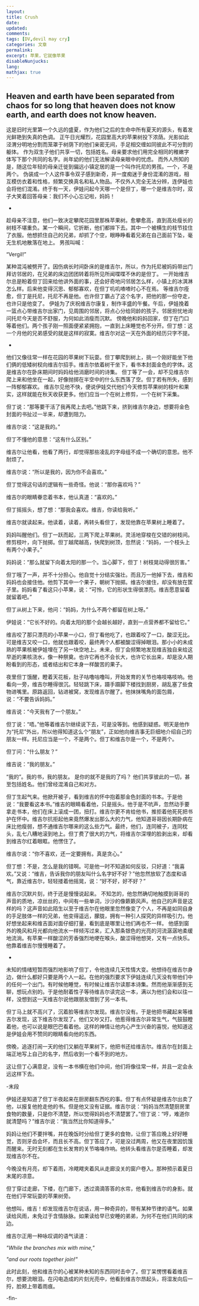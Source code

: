 ```yaml
---
layout: 
title: Crush
date: 
updated:
comments: 
tags: [DV,devil may cry]
categories: 文章
permalink: 
excerpt: 苹果，它就像苹果
disableNunjucks: 
lang: 
mathjax: true
---
```


Heaven and earth have been separated from chaos for so long that heaven does not know earth, and earth does not know heaven.
-

这是旧时光里第一个久远的盛夏，作为他们之后的生命中所有夏天的源头，有着发光鲜艳到失真的色调。
正午日光耀烈，花园里高大的苹果树投下浓荫。光影如此泾渭分明地分割而笼罩于树荫下的他们亲密无间，手足相交缠如同彼此不可分割的躯体。
作为双生子他们共享一切，包括姓名。母亲要求他们用完全相同的稚嫩字体写下那个共同的名字。尚年幼的他们无法解读母亲眼中的忧虑。
而外人所知的是，随这位年轻的母亲迁徙到偏远小镇定居的是一个叫作托尼的男孩。一个，不是两个。
伪装成一个人这件事令双子感到新奇，并一度痴迷于身份混淆的游戏，相互模仿衣着和性格，频繁交换真名和私人物品。不仅外人完全无法分辨，连伊娃也会将他们混淆。终于有一天，伊娃问起今天哪一个是但丁，哪一个是维吉尔时，双子大笑着回答母亲：我们不小心忘记啦，妈妈！

-

趁母亲不注意，他们一致决定攀爬花园里那株苹果树。愈攀愈高，直到高处瘦长的树枝不堪重负。某一个瞬间，它折断，他们都摔下去。其中一个被横生的枝节挂住了衣服。他想抓住自己的兄弟，却抓了个空，眼睁睁看着兄弟在自己面前下坠，毫无生机地散落在地上。
男孩叫喊：

“Vergil!”

某种混沌被劈开了。因伤病长时间卧床的是维吉尔，所以，作为托尼被妈妈带出门拜访邻居的，在兄弟的床边团团转着将所见所闻喋喋不休的是但丁。
一开始维吉尔总是盼着但丁回来给他讲外面的事，还会好奇地问邻居怎么样，小镇上的冰淇淋怎么样。后来他变得沉思、郁郁寡欢，在但丁叽叽喳喳时心不在焉。
等维吉尔痊愈，但丁是托尼，托尼不再是他。也许但丁霸占了这个名字，把他的那一份夺走，也许只是他变了。
伊娃为了庆祝维吉尔康复，制作丰盛的午餐。午后，伊娃挽着一篮点心带维吉尔出家门，见周围的邻居，将点心分给同龄的孩子。邻居担忧地询问托尼今天是否不舒服，为何如此消瘦而沉默。
傍晚他和妈妈回家，但丁在门口等着他们。两个孩子刚一照面便紧紧拥抱，一直到上床睡觉也不分开。但丁想：这一个月他的兄弟感受的就是这样的寂寞。维吉尔对这一天在外面的经历只字不提。

-
他们又像往常一样在花园的苹果树下玩耍。但丁攀爬到树上，挑一个刚好能坐下他们俩的低矮树杈向维吉尔招手。维吉尔依着树干坐下，看书本封面金色的字体。这是维吉尔在卧床期间时妈妈给他消磨时间的诗集。
但丁等了一会，却不见维吉尔爬上来和他坐在一起，好像抛掷在半空中的什么东西落了空。但丁若有所失，感到一阵郁郁寡欢。
维吉尔见他不快，便说伊娃交代他们今天修剪苹果树的枝叶和果实，这样就能在秋天收获更多。他们应当一个在树上修剪，一个在树下采集。

但丁说：“那等要干活了我再爬上去吧。”他跳下来，挤到维吉尔身边，想要将金色封面的书扯过一半来，却遭到阻力。

维吉尔说：“这是我的。”

但丁不懂他的意思：“这有什么区别。”

维吉尔让他看，他看了两行，却觉得那些凌乱的字母组不成一个确切的意思。他不耐烦了。

维吉尔说：“所以是我的，因为你不会喜欢。”

但丁觉得这句话的逻辑有一些奇怪。他说：“那你喜欢吗？”

维吉尔的眼睛眷恋着书本，他认真道：“喜欢的。”

但丁摇摇头，想了想：“那我会喜欢。维吉，你读给我听。”

维吉尔就读起来。他读着，读着，再转头看但丁，发现他靠在苹果树上睡着了。

妈妈叫醒他们。但丁一跃而起，三两下爬上苹果树。灵活地穿梭在交错的树枝间。修剪枝叶，向下抛掷。但丁越爬越高，快爬到树顶，忽然说：“妈妈，一个枝头上有两个小果子。”

妈妈说：“那么就留下向着太阳的那一个。当心脚下，但丁！树枝晃动得很厉害。”

但丁哦了一声，并不十分担心。他自觉十分结实强壮。而且万一他掉下去，维吉和妈妈也会接住他。他剪下其中一个果子，朝树下抛掷。维吉尔接住，却没有放在筐子里。妈妈看了看这只小苹果，说：“可怜，它的形状生得很漂亮。维吉愿意留着就留着吧。”

但丁从树上下来，他问：“妈妈，为什么不两个都留在树上呀。”

伊娃说：“它长不好的。向着太阳的那个会越长越好，直到一点营养都不留给它。”

维吉咬了那只漂亮的小苹果一小口，但丁看他吃了，也跟着咬了一口，酸涩无比。可是维吉又咬一口，他就也跟着咬，最终两个人都被酸涩得掉眼泪。那小小的未成熟的苹果核被伊娃埋在了另一块空地上。未来，但丁会频繁地发现维吉独自来给这早逝的果核浇水，像一种祭奠。也许它再也不会长大，也许它长出来，却是没人期盼看到的形态，或者结出和它本身一样酸苦的果子。

夜里但丁饿醒，瞪着天花板，肚子咕噜咕噜叫，开始发育的关节也咯吱咯吱响。他看向一旁，维吉尔睡得很沉。轻轻跳下床，蹑手蹑脚下楼找到厨房，胡乱塞了些食物进嘴里。原路返回，钻进被窝，发现维吉尔醒了。他抹抹嘴角的面包屑，说：“不要告诉妈妈。”

维吉说：“今天我有了一个朋友。”

但丁说：“唔。”他等着维吉尔继续说下去，可是没等到。他感到疑惑。明天是他作为“托尼”外出，所以他得知道这么个“朋友”，正如他向维吉事无巨细地介绍自己的朋友一样。托尼应当是一个，不是两个。但丁和维吉尔是一个，不是两个。

但丁问：“什么朋友？”

维吉说：“我的朋友。”

“我的”。我的书，我的朋友。
是你的就不是我的了吗？
他们共享彼此的一切，甚至包括姓名。他们曾经混淆自己和对方。

但丁生起气来。他掀开被子，看到维吉的怀中抱着那金色封面的书本。于是他说：“我要看这本书。”维吉的眼睛看着他，只是摇头。他于是不吭声，忽然动手要拿走书本，他们在床上滚成一团，扭打。维吉尔更不肯给他书，推拒着他死死把书护在怀中。维吉尔抗拒起他来竟然爆发出那么大的力气，他知道哥哥因长期卧病在床比他瘦弱，想不通维吉尔哪来的这么些力气。最终，他们，连同被子，连同枕头，乱七八糟地滚到地上。但丁费了很大的力气，将维吉尔深埋的脸剥出来，却看到维吉尔红着眼眶。他愣住了。

维吉尔说：“你不喜欢，还一定要拥有。真是贪心。”

但丁想：不是，怎么是我的错啊。可是他一时不知道如何反驳，只好道：“我喜欢。”又说：“维吉，告诉我你的朋友叫什么名字好不好？”他忽然放软了态度和语气，靠近维吉尔，轻轻搂着他摇晃，说：“好不好，好不好？”

维吉尔沉默片刻，终于还是慢慢说起来。
不知怎的，他忽然确切地触摸到哥哥的声音的质地，凉丝丝的，中间有一些单词，沙沙的像簌簌风声。他自己的声音是这样的吗？这声音如此陌生以至于维吉尔在他眼里忽然像变了个人，不再是如同自身的手足肢体一样的兄弟，他变得遥远，朦胧，拥有一种引人探究的异样吸引力。他好想坐起来和维吉面对面仔细打量，看到底是哪里让他们再也不一样。
他感到窗外的晚风和月光都向他流水一样倾泻过来，汇入那条银色的光亮的河流潺潺地柔缓地流淌。有苹果一样酸涩的芳香强烈地哽在喉头，酸涩得他想哭，又有一点快乐。他靠着维吉尔慢慢睡着了。

-
未知的情绪短暂而强烈地影响了但丁，令他连续几天性情大变。他想待在维吉尔身边，做什么都好只要是两个人一起。在他的强烈要求下伊娃连续几天没有带他们中的任何一个出门。有时候他睡觉，有时候让维吉尔读那本诗集。然而他渐渐感到无聊，想玩点别的。于是他耐着性子等待维吉尔读完这一本，满以为他们会和以往一样，没想到这一天维吉尔说他跟朋友借到了另一本书。

但丁马上就不高兴了，沉着脸等维吉尔发现。维吉尔没有。于是他把书藏起来等维吉尔发现，这下维吉尔发现了。他们又吵又打。他惹得维吉尔非常生气，气鼓鼓瞪着他，也可以说是眼巴巴看着他。这样的神情让他内心产生兴奋的喜悦，他知道这是伊娃会用不赞同的眼睛看向他的东西。

傍晚，追逐打闹一天的他们又躺在苹果树下，他把书还给维吉尔。维吉尔在封面上端正地写上自己的名字，然后收到一个看不到的地方。

这让但丁心满意足，没有一本书横在他们中间，他们将像往常一样，并且一定会永远这样下去。

-末段

伊娃还是知道了但丁半夜起来在厨房翻东西吃的事。但丁有点怀疑是维吉尔出卖了他，以报复他抢走他的书。但是他又没有证据。维吉尔说：“妈妈当然清楚厨房里食物的数量，只是你不清楚，所以觉得妈妈也不清楚罢了。”但丁说：“哼，难道你就清楚吗？”维吉尔说：“我当然比你知道得多。”

妈妈让他们不要拌嘴，并在晚饭时分给但丁更多的食物，让但丁答应晚上好好睡觉，否则牙齿会坏，而且长不高。但丁答应了，可是没过两周，他又在夜里因饥饿而醒来。无时无刻都在生长发育的关节咯咯作响。他转头看维吉尔是否睡着，却发现维吉尔不在。

今晚没有月亮，却下着雨，冷飕飕夹着风从走廊没关的窗户卷入。那种预示着夏日末尾的凉意。

但丁穿过走廊，下楼，在门廊下，透过滴滴答答的水帘，他看到维吉尔的身影。就在他们平常玩耍的苹果树旁。

他想叫，维吉！却发现维吉尔在说话，用一种奇异的，带有某种节律的语气。如果读给风雨，未免过于含情脉脉。如果读给早已安睡的弟弟，为何不在他们共同的床边。

维吉尔正用一种咏叹调的语气读道：

 

*"While the branches mix with mine,"*

 

*"and our roots together join!"*

 

此时此刻，他和维吉尔的心被某种未知的东西同时击中了。但丁呆愣愣看着维吉尔，想要流眼泪。在闪电造成的片刻光亮中，他看到维吉尔昂起头，将湿发向后一捋，脸颊上带着雨痕。

-fin-